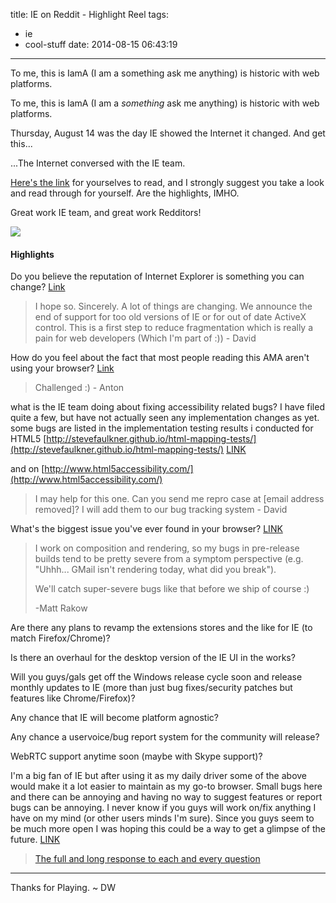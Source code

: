 title: IE on Reddit - Highlight Reel
tags:
  - ie
  - cool-stuff
date: 2014-08-15 06:43:19
---
To me, this is IamA (I am a something ask me anything) is historic with web platforms.
<!-- more -->

To me, this is IamA (I am a _something_ ask me anything) is historic with web platforms.

Thursday, August 14 was the day IE showed the Internet it changed. And get this...

...The Internet conversed with the IE team.

[Here's the link](http://www.reddit.com/r/IAmA/comments/2dk60t/we_build_internet_explorer_i_know_right_ask_us/) for yourselves to read, and I strongly suggest you take a look and read through for yourself. Are the highlights, IMHO.

Great work IE team, and great work Redditors!

![](https://pbs.twimg.com/media/BvBIK2TCcAAweX1.jpg:large)

#### Highlights

Do you believe the reputation of Internet Explorer is something you can change? [Link](http://www.reddit.com/r/IAmA/comments/2dk60t/we_build_internet_explorer_i_know_right_ask_us/cjq8m6w)  

> I hope so. Sincerely. A lot of things are changing. We announce the end of support for too old versions of IE or for out of date ActiveX control. This is a first step to reduce fragmentation which is really a pain for web developers (Which I'm part of :)) - David

How do you feel about the fact that most people reading this AMA aren't using your browser? [Link](http://www.reddit.com/r/IAmA/comments/2dk60t/we_build_internet_explorer_i_know_right_ask_us/cjq8nj9)  

> Challenged :) - Anton

what is the IE team doing about fixing accessibility related bugs? I have filed quite a few, but have not actually seen any implementation changes as yet. some bugs are listed in the implementation testing results i conducted for HTML5 [http://stevefaulkner.github.io/html-mapping-tests/](http://stevefaulkner.github.io/html-mapping-tests/) [LINK](http://www.reddit.com/r/IAmA/comments/2dk60t/we_build_internet_explorer_i_know_right_ask_us/cjq8jph) 

and on [http://www.html5accessibility.com/](http://www.html5accessibility.com/)  

> I may help for this one. Can you send me repro case at [email address removed]? I will add them to our bug tracking system - David

What's the biggest issue you've ever found in your browser? [LINK](http://www.reddit.com/r/IAmA/comments/2dk60t/we_build_internet_explorer_i_know_right_ask_us/cjq8n1r)  

> I work on composition and rendering, so my bugs in pre-release builds tend to be pretty severe from a symptom perspective (e.g. "Uhhh... GMail isn't rendering today, what did you break").
> 
> We'll catch super-severe bugs like that before we ship of course :)
> 
> -Matt Rakow

Are there any plans to revamp the extensions stores and the like for IE (to match Firefox/Chrome)?

Is there an overhaul for the desktop version of the IE UI in the works?

Will you guys/gals get off the Windows release cycle soon and release monthly updates to IE (more than just bug fixes/security patches but features like Chrome/Firefox)?

Any chance that IE will become platform agnostic?

Any chance a uservoice/bug report system for the community will release?

WebRTC support anytime soon (maybe with Skype support)?

I'm a big fan of IE but after using it as my daily driver some of the above would make it a lot easier to maintain as my go-to browser. Small bugs here and there can be annoying and having no way to suggest features or report bugs can be annoying. I never know if you guys will work on/fix anything I have on my mind (or other users minds I'm sure). Since you guys seem to be much more open I was hoping this could be a way to get a glimpse of the future. [LINK](http://www.reddit.com/r/IAmA/comments/2dk60t/we_build_internet_explorer_i_know_right_ask_us/cjq8igv)

> [The full and long response to each and every question](http://www.reddit.com/r/IAmA/comments/2dk60t/we_build_internet_explorer_i_know_right_ask_us/cjq9aey)

* * *

Thanks for Playing. ~ DW